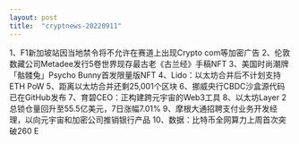 ```yaml
---
layout: post
title:  "cryptnews-20220911"
---
```

1、F1新加坡站因当地禁令将不允许在赛道上出现Crypto com等加密广告
2、伦敦数藏公司Metadee发行5卷世界现存最古老《古兰经》手稿NFT
3、美国时尚潮牌「骷髅兔」Psycho Bunny首发限量版NFT
4、Lido：以太坊合并后不计划支持ETH PoW
5、距离以太坊合并还剩25,001个区块
6、挪威央行CBDC沙盒源代码已在GitHub发布
7、育碧CEO：正构建跨元宇宙的Web3工具
8、以太坊Layer 2总锁仓量回升至55.5亿美元，7日涨幅7.01%
9、摩根大通招聘支付业务开发经理，以向元宇宙和加密公司推销银行产品
10、数据：比特币全网算力上周首次突破260 E

